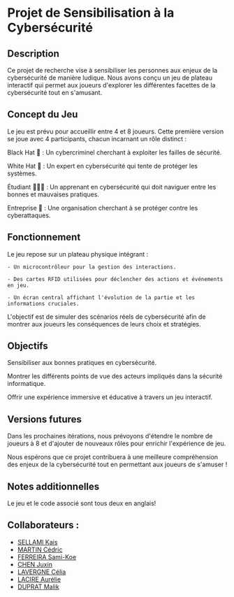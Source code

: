 # Projet de Sensibilisation à la Cybersécurité

## Description

Ce projet de recherche vise à sensibiliser les personnes aux enjeux de la cybersécurité de manière ludique. Nous avons conçu un jeu de plateau interactif qui permet aux joueurs d'explorer les différentes facettes de la cybersécurité tout en s'amusant.


## Concept du Jeu

Le jeu est prévu pour accueillir entre 4 et 8 joueurs. Cette première version se joue avec 4 participants, chacun incarnant un rôle distinct :

Black Hat  🎩 : Un cybercriminel cherchant à exploiter les failles de sécurité.

White Hat  🧢 : Un expert en cybersécurité qui tente de protéger les systèmes.

Étudiant   👩🏻‍💻 : Un apprenant en cybersécurité qui doit naviguer entre les bonnes et mauvaises pratiques.

Entreprise 🏢 : Une organisation cherchant à se protéger contre les cyberattaques.


## Fonctionnement

Le jeu repose sur un plateau physique intégrant :

    - Un microcontrôleur pour la gestion des interactions.

    - Des cartes RFID utilisées pour déclencher des actions et événements en jeu.

    - Un écran central affichant l'évolution de la partie et les informations cruciales.

L'objectif est de simuler des scénarios réels de cybersécurité afin de montrer aux joueurs les conséquences de leurs choix et stratégies.


## Objectifs

Sensibiliser aux bonnes pratiques en cybersécurité.

Montrer les différents points de vue des acteurs impliqués dans la sécurité informatique.

Offrir une expérience immersive et éducative à travers un jeu interactif.


## Versions futures

Dans les prochaines itérations, nous prévoyons d'étendre le nombre de joueurs à 8 et d'ajouter de nouveaux rôles pour enrichir l'expérience de jeu.

Nous espérons que ce projet contribuera à une meilleure compréhension des enjeux de la cybersécurité tout en permettant aux joueurs de s'amuser !


## Notes additionnelles

Le jeu et le code associé sont tous deux en anglais!


## Collaborateurs : 
- [SELLAMI Kais](https://github.com/Ksel1010)
- [MARTIN Cédric](https://github.com/Fetrixdu83)
- [FERREIRA Sami-Koe](https://github.com/skferrei31)
- [CHEN Juxin](https://github.com/Juxin233)
- [LAVERGNE Célia](https://github.com/C3-code)
- [LACIRE Aurélie](https://github.com/aurelcre)
- [DUPRAT Malik]()